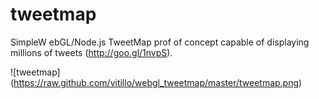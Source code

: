 tweetmap
========

SimpleW ebGL/Node.js TweetMap prof of concept capable of displaying millions of tweets (http://goo.gl/1nvpS).

![tweetmap] (https://raw.github.com/vitillo/webgl_tweetmap/master/tweetmap.png)
